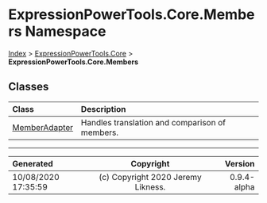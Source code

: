 ﻿# ExpressionPowerTools.Core.Members Namespace

[Index](../index.md) > [ExpressionPowerTools.Core](ExpressionPowerTools.Core.a.md) > **ExpressionPowerTools.Core.Members**

## Classes

| Class | Description |
| :-- | :-- |
| [MemberAdapter](ExpressionPowerTools.Core.Members.MemberAdapter.cs.md) | Handles translation and comparison of members. |


---

| Generated | Copyright | Version |
| :-- | :-: | --: |
| 10/08/2020 17:35:59 | (c) Copyright 2020 Jeremy Likness. | 0.9.4-alpha |
